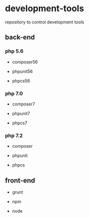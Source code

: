 # development-tools
repository to control development tools

## back-end

### php 5.6

* composer56

* phpunit56

* phpcs56

### php 7.0

* composer7

* phpunit7

* phpcs7
  
### php 7.2

* composer

* phpunit

* phpcs

## front-end

* grunt

* npm

* node
